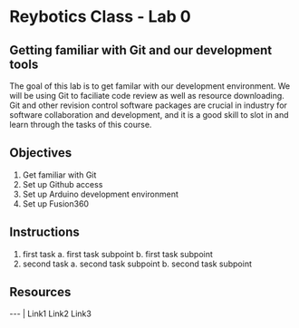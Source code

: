 # Reybotics Class - Lab 0
## Getting familiar with Git and our development tools

The goal of this lab is to get familar with our development environment. We will be using Git to faciliate code review as well as resource downloading. Git and other revision control software packages are crucial in industry for software collaboration and development, and it is a good skill to slot in and learn through the tasks of this course. 

## Objectives
1. Get familiar with Git
2. Set up Github access
3. Set up Arduino development environment
4. Set up Fusion360

## Instructions
1. first task
  a. first task subpoint
  b. first task subpoint
2. second task
  a. second task subpoint
  b. second task subpoint

## Resources
--- |
Link1
Link2
Link3
